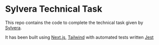 # Sylvera Technical Task

This repo contains the code to complete the technical task given by [Sylvera](https://www.sylvera.com/).

It has been built using [Next.js](https://nextjs.org/), [Tailwind](https://tailwindcss.com/) with automated tests written [Jest](https://jestjs.io/)